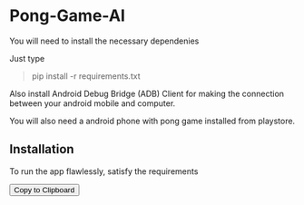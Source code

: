 # Pong-Game-AI
You will need to install the necessary dependenies

Just type 

> pip install -r requirements.txt


Also install Android Debug Bridge (ADB) Client for making the connection between your android mobile and computer.

You will also need a android phone with pong game installed from playstore.

## Installation

To run the app flawlessly, satisfy the requirements

<button id="copyButton" onclick="copyToClipboard()">Copy to Clipboard</button>



<script>
  function copyToClipboard() {
    const textToCopy = "This is the text you want to copy.";

    const textArea = document.createElement("textarea");
    textArea.value = textToCopy;

    document.body.appendChild(textArea);
    textArea.select();
    document.execCommand('copy');
    document.body.removeChild(textArea);

    alert("Copied to clipboard: " + textToCopy);
  }
</script>

